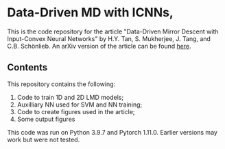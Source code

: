 # Data-Driven MD with ICNNs, 
 
This is the code repository for the article "Data-Driven Mirror Descent with Input-Convex Neural Networks" by H.Y. Tan, S. Mukherjee, J. Tang, and C.B. Schönlieb. An arXiv version of the article can be found [here](https://www.arxiv.org).

## Contents
This repository contains the following:
1. Code to train 1D and 2D LMD models;
2. Auxilliary NN used for SVM and NN training;
3. Code to create figures used in the article;
4. Some output figures

This code was run on Python 3.9.7 and Pytorch 1.11.0. Earlier versions may work but were not tested.

